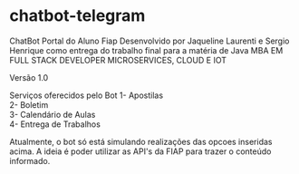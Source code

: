 # chatbot-telegram
ChatBot Portal do Aluno Fiap
Desenvolvido por Jaqueline Laurenti e Sergio Henrique como entrega do trabalho final para a matéria de Java 
MBA EM FULL STACK DEVELOPER MICROSERVICES, CLOUD E IOT 


Versão 1.0

Serviços oferecidos pelo Bot
1- Apostilas <br>
2- Boletim  <br>
3- Calendário de Aulas <br>
4- Entrega de Trabalhos <br>

Atualmente, o bot só está simulando realizações das opcoes inseridas acima.
A ideia é poder utilizar as API's da FIAP para trazer o conteúdo informado.
